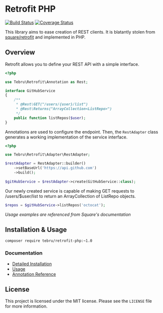 Retrofit PHP
============

[![Build Status](https://travis-ci.org/tebru/retrofit-php.svg?branch=master)](https://travis-ci.org/tebru/retrofit-php)
[![Coverage Status](https://coveralls.io/repos/tebru/retrofit-php/badge.svg?branch=master)](https://coveralls.io/r/tebru/retrofit-php?branch=master)

This library aims to ease creation of REST clients.  It is blatantly stolen from
[square/retrofit][retrofit]  and implemented in PHP.


Overview
--------

Retrofit allows you to define your REST API with a simple interface.

```php
<?php

use Tebru\Retrofit\Annotation as Rest;

interface GitHubService
{
    /**
     * @Rest\GET("/users/{user}/list")
     * @Rest\Returns("ArrayCollection<ListRepo>")
     */
    public function listRepos($user);
}
```

Annotations are used to configure the endpoint.
Then, the `RestAdapter` class generates a working implementation of the 
service interface.

```php
<?php

use Tebru\Retrofit\Adapter\RestAdapter;

$restAdapter = RestAdapter::builder()
    ->setBaseUrl('https://api.github.com')
    ->build();
    
$gitHubService = $restAdapter->create(GitHubService::class);
```

Our newly created service is capable of making GET requests to /users/$user/list
to return an ArrayCollection of ListRepo objects.

```php
$repos = $gitHubService->listRepos('octocat');
```

*Usage examples are referenced from Square's documentation*


Installation & Usage
--------------------

    composer require tebru/retrofit-php:~1.0


### Documentation 

- [Detailed Installation]
- [Usage]
- [Annotation Reference]


License
-------

This project is licensed under the MIT license. Please see the `LICENSE` file
for more information.


[retrofit]: https://github.com/square/retrofit
[detailed installation]: docs/installation.md
[usage]: docs/usage.md
[annotation reference]: docs/annotations.md
